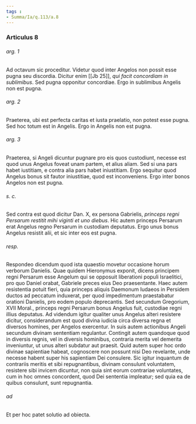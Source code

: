 ```yaml
---
tags : 
- Summa/Ia/q.113/a.8
---
```


### Articulus 8

###### arg. 1
Ad octavum sic proceditur. Videtur quod inter Angelos non possit esse pugna seu discordia. Dicitur enim [[Jb 25]], *qui facit concordiam in sublimibus*. Sed pugna opponitur concordiae. Ergo in sublimibus Angelis non est pugna.

###### arg. 2
Praeterea, ubi est perfecta caritas et iusta praelatio, non potest esse pugna. Sed hoc totum est in Angelis. Ergo in Angelis non est pugna.

###### arg. 3
Praeterea, si Angeli dicuntur pugnare pro eis quos custodiunt, necesse est quod unus Angelus foveat unam partem, et alius aliam. Sed si una pars habet iustitiam, e contra alia pars habet iniustitiam. Ergo sequitur quod Angelus bonus sit fautor iniustitiae, quod est inconveniens. Ergo inter bonos Angelos non est pugna.

###### s. c.
Sed contra est quod dicitur Dan. X, ex persona Gabrielis, *princeps regni Persarum restitit mihi viginti et uno diebus*. Hic autem princeps Persarum erat Angelus regno Persarum in custodiam deputatus. Ergo unus bonus Angelus resistit alii, et sic inter eos est pugna.

###### resp.
Respondeo dicendum quod ista quaestio movetur occasione horum verborum Danielis. Quae quidem Hieronymus exponit, dicens principem regni Persarum esse Angelum qui se opposuit liberationi populi Israelitici, pro quo Daniel orabat, Gabriele preces eius Deo praesentante. Haec autem resistentia potuit fieri, quia princeps aliquis Daemonum Iudaeos in Persidem ductos ad peccatum induxerat, per quod impedimentum praestabatur orationi Danielis, pro eodem populo deprecantis. Sed secundum Gregorium, XVII Moral., princeps regni Persarum bonus Angelus fuit, custodiae regni illius deputatus. Ad videndum igitur qualiter unus Angelus alteri resistere dicitur, considerandum est quod divina iudicia circa diversa regna et diversos homines, per Angelos exercentur. In suis autem actionibus Angeli secundum divinam sententiam regulantur. Contingit autem quandoque quod in diversis regnis, vel in diversis hominibus, contraria merita vel demerita inveniuntur, ut unus alteri subdatur aut praesit. Quid autem super hoc ordo divinae sapientiae habeat, cognoscere non possunt nisi Deo revelante, unde necesse habent super his sapientiam Dei consulere. Sic igitur inquantum de contrariis meritis et sibi repugnantibus, divinam consulunt voluntatem, resistere sibi invicem dicuntur, non quia sint eorum contrariae voluntates, cum in hoc omnes concordent, quod Dei sententia impleatur; sed quia ea de quibus consulunt, sunt repugnantia.

###### ad 
Et per hoc patet solutio ad obiecta.

